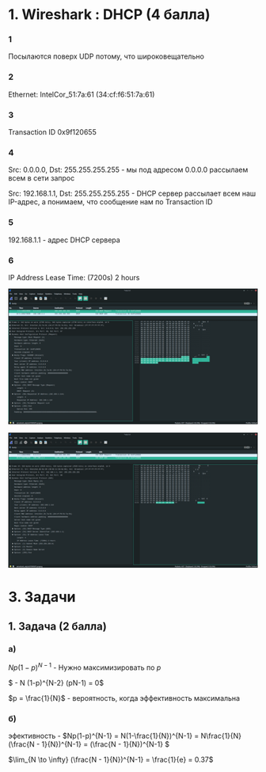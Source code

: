# 1. Wireshark : DHCP (4 балла)

### 1

Посылаются поверх UDP потому, что широковещательно

### 2

Ethernet: IntelCor_51:7a:61 (34:cf:f6:51:7a:61)

### 3

Transaction ID 0x9f120655

### 4

Src: 0.0.0.0, Dst: 255.255.255.255 - мы под адресом 0.0.0.0 рассылаем всем в сети запрос

Src: 192.168.1.1, Dst: 255.255.255.255 - DHCP сервер рассылает всем наш IP-адрес, а понимаем, что сообщение нам по Transaction ID

### 5

192.168.1.1 - адрес DHCP сервера

### 6

IP Address Lease Time: (7200s) 2 hours

![img](./screenshots/Screenshot_2023-05-26_23-00-36.png)

![img](./screenshots/Screenshot_2023-05-26_23-00-50.png)

# 3. Задачи

## 1. Задача (2 балла)

### a)

$Np(1-p)^{N-1}$ - Нужно максимизировать по $p$

$ - N (1-p)^{N-2} (pN-1) = 0$

$p = \frac{1}{N}$ - вероятность, когда эффективность максимальна

### б)

эфективность - $Np(1-p)^{N-1} = N(1-\frac{1}{N})^{N-1} = N\frac{1}{N}(\frac{N - 1}{N})^{N-1} = (\frac{N - 1}{N})^{N-1} $  

$\lim_{N \to \infty} (\frac{N - 1}{N})^{N-1} = \frac{1}{e} = 0.37$

